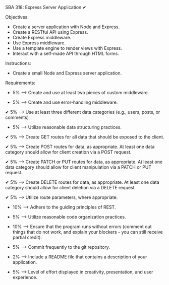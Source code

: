 SBA 318: Express Server Application ✔

Objectives:
  -  Create a server application with Node and Express.
  -  Create a RESTful API using Express.
  -  Create Express middleware.
  -  Use Express middleware.
  -  Use a template engine to render views with Express.
  -  Interact with a self-made API through HTML forms.

Instructions:
  -  Create a small Node and Express server application.

Requirements:
  -  5%  --> Create and use at least two pieces of custom middleware.
    
  -  5%  --> Create and use error-handling middleware.
    
  ✔  5%  --> Use at least three different data categories (e.g., users, posts, or comments)
    
  -  5%  --> Utilize reasonable data structuring practices.
    
  ✔  5%  --> Create GET routes for all data that should be exposed to the client.
    
  ✔  5%  --> Create POST routes for data, as appropriate. 
             At least one data category should allow for client creation via a POST request.
    
  ✔  5%  --> Create PATCH or PUT routes for data, as appropriate. 
             At least one data category should allow for client manipulation via a PATCH or PUT request.
    
  ✔  5%  --> Create DELETE routes for data, as appropriate. 
             At least one data category should allow for client deletion via a DELETE request.
    
  ✔  5%  --> Utilize route parameters, where appropriate.
    
  - 10%  --> Adhere to the guiding principles of REST.
    
  -  5%  --> Utilize reasonable code organization practices.
    
  - 10%  --> Ensure that the program runs without errors 
             (comment out things that do not work, and explain your blockers - you can still receive partial credit).
    
  -  5%  --> Commit frequently to the git repository.
    
  -  2%  --> Include a README file that contains a description of your application.
    
  -  5%  --> Level of effort displayed in creativity, presentation, and user experience.
